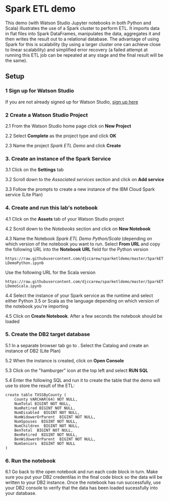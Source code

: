 #  Spark ETL demo

This demo (with Watson Studio Jupyter notebooks  in both Python and Scala)  illustrates the use of a Spark cluster to perform ETL. It imports data in flat files into Spark DataFrames, manipulates the data, aggregates it and then writes the result out to a relational database. The advantage of using Spark for this is scalability (by using a larger cluster one can achieve close to linear scalability) and simplified error recovery (a failed attempt at running this ETL job can be repeated at any stage and the final result will be the same).

##  Setup

### 1 Sign up for Watson Studio 

If you are not already signed up for Watson Studio, [sign up here](https://www.ibm.com/cloud/watson-studio)

### 2 Create a Watson Studio Project 

2.1 From the Watson Studio home page click on **New Project**

2.2 Select **Complete** as the project type and click **OK**

2.3 Name the project *Spark ETL Demo* and click **Create**

### 3. Create an instance of the Spark Service

3.1 Click on the **Settings** tab 

3.2 Scroll down to the *Associated services* section and click on **Add service**

3.3 Follow the prompts to create a new instance of the IBM Cloud Spark service (Lite Plan)

### 4. Create  and run this lab's notebook

4.1 Click on the **Assets** tab of your Watson Studio project

4.2 Scroll down to the *Notebooks* section and click on **New Notebook**

4.3 Name the Notebook *Spark ETL Demo Python/Scala* (depending on which version of the notebook you want to run. Select **From URL** and copy the following URL into the **Notebook URL** field for the Python version

```https://raw.githubusercontent.com/djccarew/sparketldemo/master/SparkETLDemoPython.ipynb```

Use the following URL for the Scala version

```https://raw.githubusercontent.com/djccarew/sparketldemo/master/SparkETLDemoScala.ipynb```

4.4 Select the instance of your Spark service as the runtime and select either Python 3.5 or Scala as the  language depending  on which  version of the  notebook you're importing 

4.5 Click on **Create Notebook**. After a few seconds the notebook should be loaded

### 5. Create the DB2 target database 

5.1 In a separate browser tab go to [](http://bluemix.net). Select the Catalog and create an instance of DB2 (Lite Plan) 

5.2 When the instance is created, click on **Open Console**

5.3 Click on the "hamburger" icon at the top left and select **RUN SQL**

5.4 Enter the following SQL and run it to create the table that the demo will use to store the result of the ETL:

```
create table TXSSByCounty (
    County VARCHAR(64) NOT NULL,
    NumTotal BIGINT NOT NULL,
    NumRetired BIGINT NOT NULL,
    NumDisabled  BIGINT NOT NULL,
    NumWidowerOrParent  BIGINT NOT NULL,
    NumSpouses  BIGINT NOT NULL,
    NumChildren  BIGINT NOT NULL,
    BenTotal  BIGINT NOT NULL,
    BenRetired  BIGINT NOT NULL,
    BenWidowerOrParent  BIGINT NOT NULL,
    NumSeniors  BIGINT NOT NULL
)
```

### 6. Run the notebook

6.1  Go back to tthe  open notebook and run  each code block in turn. Make sure you put your DB2 credentilas in the  final code block so the data will be written to your DB2 instance. Once the notebook has run successfully, use your DB2 console to verify that the data has been loaded sucessfully into your database.